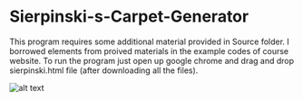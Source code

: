# Sierpinski-s-Carpet-Generator
This program requires some additional material provided in Source folder. I borrowed elements from proived materials in the example codes of course website.
To run the program just open up google chrome and drag and drop sierpinski.html file (after downloading all the files).

![alt text](screenshots/filename.png "Description goes here")
